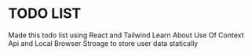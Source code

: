 # TODO LIST

Made this todo list using React and Tailwind
Learn About Use Of Context Api and Local Browser Stroage to store user data statically

